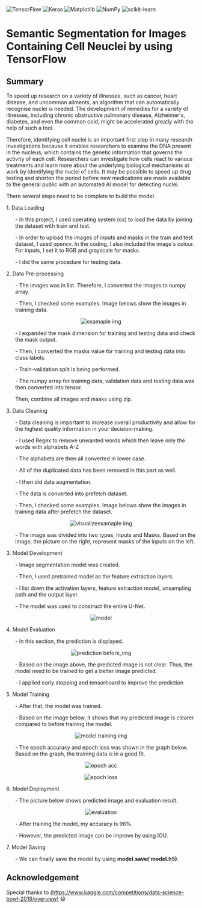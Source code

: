  ![TensorFlow](https://img.shields.io/badge/TensorFlow-%23FF6F00.svg?style=for-the-badge&logo=TensorFlow&logoColor=white)
![Keras](https://img.shields.io/badge/Keras-%23D00000.svg?style=for-the-badge&logo=Keras&logoColor=white)
![Matplotlib](https://img.shields.io/badge/Matplotlib-%23ffffff.svg?style=for-the-badge&logo=Matplotlib&logoColor=black)
![NumPy](https://img.shields.io/badge/numpy-%23013243.svg?style=for-the-badge&logo=numpy&logoColor=white)
![scikit-learn](https://img.shields.io/badge/scikit--learn-%23F7931E.svg?style=for-the-badge&logo=scikit-learn&logoColor=white)

# Semantic Segmentation for Images Containing Cell Neuclei by using TensorFlow
 
 ## Summary
<p>To speed up research on a variety of illnesses, such as cancer, heart disease, and uncommon ailments, an algorithm that can automatically recognise nuclei is needed. The development of remedies for a variety of illnesses, including chronic obstructive pulmonary disease, Alzheimer's, diabetes, and even the common cold, might be accelerated greatly with the help of such a tool.</p>

<p>Therefore, identifying cell nuclei is an important first step in many research investigations because it enables researchers to examine the DNA present in the nucleus, which contains the genetic information that governs the activity of each cell. Researchers can investigate how cells react to various treatments and learn more about the underlying biological mechanisms at work by identifying the nuclei of cells. It may be possible to speed up drug testing and shorten the period before new medications are made available to the general public with an automated AI model for detecting nuclei.</p>

<p>There several steps need to be complete to build the model.</p>
<p>1. Data Loading</p>
  <ol>- In this project, I used operating system (os) to load the data by joining the dataset with train and test.</ol>
  <ol>- In order to upload the images of inputs and masks in the train and test dataset, I used opencv. In the coding, I also included the image's colour. For inputs, I set it to RGB and grayscale for masks. </ol>
  <ol>- I did the same procedure for testing data.</ol>
  
<p>2. Data Pre-processing</p>
   <ol>- The images was in list. Therefore, I converted the images to numpy array.</ol>
   <ol>- Then, I checked some examples. Image belows show the images in training data. </ol>
   <p align="center"><img src="example_img.PNG" alt="examaple img">
   <ol>- I expanded the mask dimension for training and testing data and check the mask output.</ol>
   <ol>- Then, I converted the masks value for training and testing data into class labels.</ol>
   <ol>- Train-validation split is being performed.</ol>
   <ol>- The numpy array for training data, validation data and testing data was then converted into tensor.</ol>
   <ol>Then, combine all images and masks using zip.</ol>
   

<p>3. Data Cleaning</p>
   <ol>- Data cleaning is important to increase overall productivity and allow for the highest quality information in your decision-making.</ol>
   <ol>- I used Regex to remove unwanted words which then leave only the words with alphabets A-Z</ol>
   <ol>- The alphabets are then all converted in lower case.</ol>
   <ol>- All of the duplicated data has been removed in this part as well.</ol>
   <ol>- I then did data augmentation.</ol>
   <ol>- The data is converted into prefetch dataset.</ol>
   <ol>- Then, I checked some examples. Image belows show the images in training data after prefetch the dataset. </ol>
   <p align="center"><img src="visualize_some_example.png" alt="visualizeexamaple img">
 <ol>- The image was divided into two types, Inputs and Masks. Based on the image, the picture on the right, represent masks of the inputs on the left.</ol>

<p>3. Model Development</p>
   <ol>- Image segmentation model was created.</ol>
   <ol>- Then, I used pretrained model as the feature extraction layers.</ol>
   <ol>- I list down the activation layers, feature extraction model, unsampling path and the output layer.</ol>
<ol>- The model was used to construct the entire U-Net.</ol>
 <p align="center"><img src="model.png" alt="model">
   
 <p>4. Model Evaluation</p>
 <ol>- In this section, the prediction is displayed.</ol>
  <p align="center"><img src="prediction_before.png" alt="prediction before_img">
 <ol>- Based on the image above, the predicted image is not clear. Thus, the model need to be trained to get a better image predicted.</ol>
 <ol>- I applied early stopping and tensorboard to improve the prediction</ol>
 
 <p>5. Model Training</p>
 <ol>- After that, the model was trained. </ol>
 <ol>- Based on the image below, it shows that my predicted image is clearer compared to before training the model.</ol>
 <p align="center"><img src="model_training.png" alt="model training img">
 <ol>- The epoch accuracy and epoch loss was shown in the graph below. Based on the graph, the training data is in a good fit. </ol>
 <p align="center"><img src="epoch_acc.png" alt="epoch acc">
  <p align="center"><img src="epoch_loss.png" alt="epoch loss">
   
   <p>6. Model Deployment</p>
   <ol>- The picture below shows predicted image and evaluation result.</ol>
   <p align="center"><img src="model_evaluate.png" alt="evaluation">
  <ol>- After training the model, my accuracy is 96%.</ol>
  <ol>- However, the predicted image can be improve by using IOU.</ol>
 
 <p>7. Model Saving</p>
 <ol>- We can finally save the model by using <strong>model.save('model.h5)</strong>.</ol>
 
## Acknowledgement
Special thanks to [(https://www.kaggle.com/competitions/data-science-bowl-2018/overview)](https://www.kaggle.com/competitions/data-science-bowl-2018/overview) :smile:

